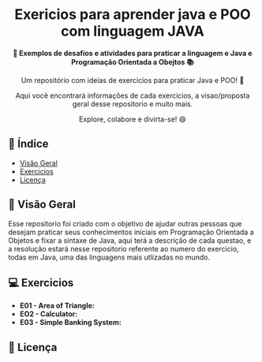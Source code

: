 <h1 align="center">Exericios para aprender java e POO com linguagem JAVA</h1>



<div align="center">
  <strong>🚀 Exemplos de desafios e atividades para praticar a linguagem e Java e Programação Orientada a Obejtos 📚</strong>
</div>

<div align="center">
  <p>Um repositório com ideias de exercicios para praticar Java e POO! 🎉</p>
  <p>Aqui você encontrará informações de cada exercicios, a visao/proposta geral desse repositorio e muito mais.</p>
  <p>Explore, colabore e divirta-se! 😄</p>
</div>

## 📖 Índice

- [Visão Geral](#visão-geral)
- [Exercicios](#exercicios)
- [Licença](#licença)

## 🔭 Visão Geral

Esse repositorio foi criado com o objetivo de ajudar outras pessoas que desejam praticar seus conhecimentos iniciais em Programação Orientada a Objetos e fixar a sintaxe de Java, aqui terá a descrição de cada questao, e a resolução estará nesse repositorio referente ao numero do exercicio, todas em Java, uma das linguagens mais utlizadas no mundo.

## 💻 Exercicios

- <strong> E01 - Area of Triangle: </strong>
- <strong> EO2 - Calculator: </strong>
- <strong> E03 - Simple Banking System: </strong>


## 🤝 Licença


